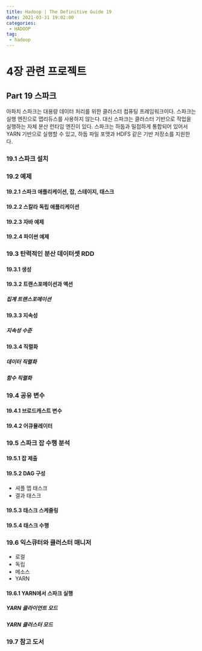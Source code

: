 ```yaml
---
title: Hadoop | The Definitive Guide 19
date: 2021-03-31 19:02:00
categories:
 - HADOOP
tag:
 - hadoop
---
```


# 4장 관련 프로젝트

## Part 19 스파크

아파치 스파크는 대용량 데이터 처리를 위한 클러스터 컴퓨팅 프레임워크이다. 스파크는 실행 엔진으로 맵리듀스를 사용하지 않는다. 대신 스파크는 클러스터 기반으로 작업을 실행하는 자체 분산 런타임 엔진이 있다. 스파크는 하둡과 밀접하게 통합되어 있어서 YARN 기반으로 실행할 수 있고, 하둡 파일 포맷과 HDFS 같은 기반 저장소를 지원한다.

<!-- more -->

### 19.1 스파크 설치



### 19.2 예제

#### 19.2.1 스파크 애플리케이션, 잡, 스테이지, 태스크

#### 19.2.2 스칼라 독립 애플리케이션

#### 19.2.3 자바 예제

#### 19.2.4 파이썬 예제



### 19.3 탄력적인 분산 데이터셋 RDD

#### 19.3.1 생성

#### 19.3.2 트랜스포메이션과 액션

##### 집계 트랜스포메이션

#### 19.3.3 지속성

##### 지속성 수준

#### 19.3.4 직렬화

##### 데이터 직렬화

##### 함수 직렬화



### 19.4 공유 변수

#### 19.4.1 브로드캐스트 변수

#### 19.4.2 어큐뮬레이터



### 19.5 스파크 잡 수행 분석

#### 19.5.1 잡 제출

#### 19.5.2 DAG 구성

- 셔플 맵 태스크
- 결과 태스크

#### 19.5.3 태스크 스케줄링

#### 19.5.4 태스크 수행



### 19.6 익스큐터와 클러스터 매니저

- 로컬
- 독립
- 메소스
- YARN

#### 19.6.1 YARN에서 스파크 실행

##### YARN 클라이언트 모드

##### YARN 클러스터 모드



### 19.7 참고 도서

